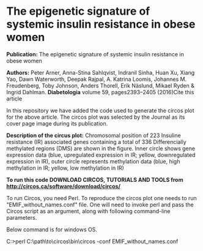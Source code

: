 # The epigenetic signature of systemic insulin resistance in obese women

**Publication:** The epigenetic signature of systemic insulin resistance in obese women

**Authors:** Peter Arner, Anna-Stina Sahlqvist, Indranil Sinha, Huan Xu, Xiang Yao, Dawn Waterworth, Deepak Rajpal, A. Katrina Loomis, Johannes M. Freudenberg, Toby Johnson, Anders Thorell, Erik Näslund, Mikael Ryden & Ingrid Dahlman. **Diabetologia** volume 59, pages2393–2405 (2016)Cite this article

In this repository we have added the code used to generate the circos plot for the above article. The circos plot was selected by the Journal as its cover page image during its publication.

**Description of the circus plot:** Chromosomal position of 223 Insuline resistance (IR) associated genes containing a total of 336 Differencially methylated regions (DMS) are shown in the figure. Inner circle shows gene expression data (blue, upregulated expression in IR; yellow, downregulated expression in IR), outer circle represents methylation data (blue, high methylation in IR; yellow, low methylation in IR)

**To run this code DOWNLOAD CIRCOS, TUTORIALS AND TOOLS from http://circos.ca/software/download/circos/**

To run Circos, you need Perl. 
To reproduce the circos plot one needs to run "EMIF_without_names.conf" file.  One will need to invoke perl and pass the Circos script as an argument, along with following command-line parameters.

Below command is for windows OS.

C:>perl C:\path\to\circos\bin\circos -conf EMIF_without_names.conf
